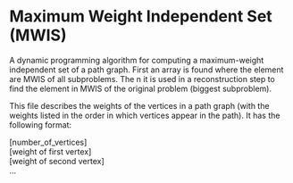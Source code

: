 # Maximum Weight Independent Set (MWIS)
A dynamic programming algorithm for computing a maximum-weight independent set of a path graph.  First an array is found where the element are MWIS of all subproblems. The n it is used in a reconstruction step to find the element in MWIS of the original problem (biggest subproblem).

This file describes the weights of the vertices in a path graph (with the weights listed in the order in which vertices appear in the path). It has the following format:  

[number_of_vertices]  
[weight of first vertex]  
[weight of second vertex]  
...
